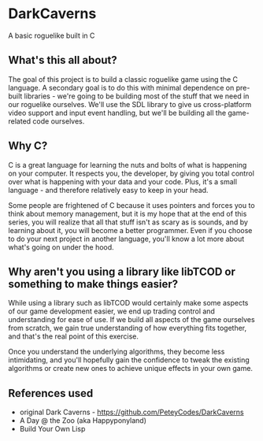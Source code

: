 # DarkCaverns
A basic roguelike built in C

## What's this all about?
The goal of this project is to build a classic roguelike game using the C language. A secondary goal is to do this with minimal dependence on pre-built libraries - we're going to be building most of the stuff that we need in our roguelike ourselves. We'll use the SDL library to give us cross-platform video support and input event handling, but we'll be building all the game-related code ourselves.

## Why C?
C is a great language for learning the nuts and bolts of what is happening on your computer. It respects you, the developer, by giving you total control over what is happening with your data and your code. Plus, it's a small language - and therefore relatively easy to keep in your head. 

Some people are frightened of C because it uses pointers and forces you to think about memory management, but it is my hope that at the end of this series, you will realize that all that stuff isn't as scary as is sounds, and by learning about it, you will become a better programmer. Even if you choose to do your next project in another language, you'll know a lot more about what's going on under the hood.

## Why aren't you using a library like libTCOD or something to make things easier?
While using a library such as libTCOD would certainly make some aspects of our game development easier, we end up trading control and understanding for ease of use. If we build all aspects of the game ourselves from scratch, we gain true understanding of how everything fits together, and that's the real point of this exercise.

Once you understand the underlying algorithms, they become less intimidating, and you'll hopefully gain the confidence to tweak the existing algorithms or create new ones to achieve unique effects in your own game.

## References used
* original Dark Caverns - https://github.com/PeteyCodes/DarkCaverns
* A Day @ the Zoo (aka Happyponyland)
* Build Your Own Lisp

